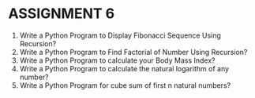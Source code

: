 # ASSIGNMENT 6

1. Write a Python Program to Display Fibonacci Sequence Using Recursion?
2. Write a Python Program to Find Factorial of Number Using Recursion?
3. Write a Python Program to calculate your Body Mass Index?
4. Write a Python Program to calculate the natural logarithm of any number?
5. Write a Python Program for cube sum of first n natural numbers?
